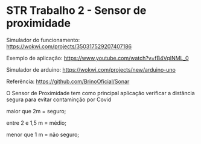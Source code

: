 # STR Trabalho 2 - Sensor de proximidade

Simulador do funcionamento:
https://wokwi.com/projects/350317529207407186

Exemplo de aplicação:
https://www.youtube.com/watch?v=fB4VqINML_0

Simulador de arduino:
https://wokwi.com/projects/new/arduino-uno

Referência:
https://github.com/BrinoOficial/Sonar

O Sensor de Proximidade tem como principal aplicação verificar a distância segura para evitar contaminção por Covid

maior que 2m = seguro;

entre 2 e 1,5 m = médio;

menor que 1 m = não seguro;
